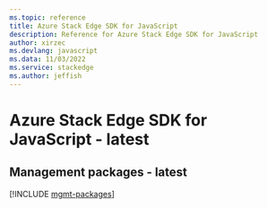 ```yaml
---
ms.topic: reference
title: Azure Stack Edge SDK for JavaScript
description: Reference for Azure Stack Edge SDK for JavaScript
author: xirzec
ms.devlang: javascript
ms.data: 11/03/2022
ms.service: stackedge
ms.author: jeffish
---
```

# Azure Stack Edge SDK for JavaScript - latest

## Management packages - latest
[!INCLUDE [mgmt-packages](stack-edge-mgmt-index.md)]